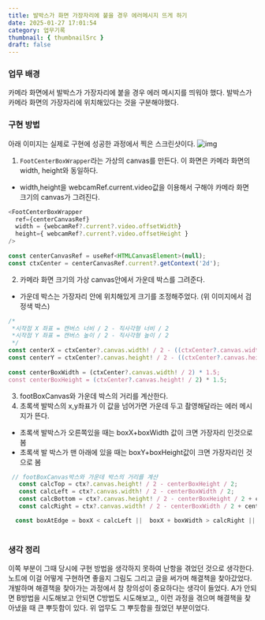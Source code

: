 ```yaml
---
title: 발박스가 화면 가장자리에 붙을 경우 에러메시지 뜨게 하기
date: 2025-01-27 17:01:54
category: 업무기록
thumbnail: { thumbnailSrc }
draft: false
---
```


### 업무 배경
카메라 화면에서 발박스가 가장자리에 붙을 경우 에러 메시지를 띄워야 했다.
발박스가 카메라 화면의 가장자리에 위치해있다는 것을 구분해야했다.



### 구현 방법
아래 이미지는 실제로 구현에 성공한 과정에서 찍은 스크린샷이다.
<img src="https://velog.velcdn.com/images/chloeee/post/46dfd585-9223-4897-9b50-1a5d90c96184/image.png" alt="img" />

1. `FootCenterBoxWrapper`라는 가상의 canvas를 만든다. 이 화면은 카메라 화면의 width, height와 동일하다.
- width,height을 webcamRef.current.video값을 이용해서 구해야 카메라 화면 크기의 canvas가 그려진다.
```js
<FootCenterBoxWrapper
  ref={centerCanvasRef}
  width = {webcamRef?.current?.video.offsetWidth}
  height={ webcamRef?.current?.video.offsetHeight }
/>
                        
const centerCanvasRef = useRef<HTMLCanvasElement>(null);
const ctxCenter = centerCanvasRef.current?.getContext('2d');

```
2.  카메라 화면 크기의 가상 canvas안에서 가운데 박스를 그려준다.
- 가운데 박스는 가장자리 안에 위치해있게 크기를 조정해주었다. (위 이미지에서 검정색 박스)

```js
/*
 *시작점 X 좌표 = 캔버스 너비 / 2 - 직사각형 너비 / 2
 *시작점 Y 좌표 = 캔버스 높이 / 2 - 직사각형 높이 / 2
 */
const centerX = ctxCenter?.canvas.width! / 2 - ((ctxCenter?.canvas.width! / 2) * 1.5) / 2;
const centerY = ctxCenter?.canvas.height! / 2 - ((ctxCenter?.canvas.height! / 2) * 1.5) / 2;
                        
const centerBoxWidth = (ctxCenter?.canvas.width! / 2) * 1.5;
const centerBoxHeight = (ctxCenter?.canvas.height! / 2) * 1.5;

```
3. footBoxCanvas와 가운데 박스의 거리를 계산한다. 
4. 초록색 발박스의 x,y좌표가 이 값을 넘어가면 가운데 두고 촬영해달라는 에러 메시지가 뜬다.
- 초록색 발박스가 오른쪽있을 때는 boxX+boxWidth 값이 크면 가장자리 인것으로 봄
- 초록색 발 박스가 맨 아래에 있을 때는 boxY+boxHeight값이 크면 가장자리인 것으로 봄

```js
 // footBoxCanvas박스와 가운데 박스의 거리를 계산
   const calcTop = ctx?.canvas.height! / 2 - centerBoxHeight / 2;
   const calcLeft = ctx?.canvas.width! / 2 - centerBoxWidth / 2;
   const calcBottom = ctx?.canvas.height! / 2 - centerBoxHeight / 2 + centerBoxHeight;
   const calcRight = ctx?.canvas.width! / 2 - centerBoxWidth / 2 + centerBoxWidth;

  const boxAtEdge = boxX < calcLeft ||  boxX + boxWidth > calcRight || boxY < calcTop || boxY + boxHeight > calcBottom;
                        
```

### 생각 정리

이쪽 부분이 그때 당시에 구현 방법을 생각하지 못하여 난항을 겪었던 것으로 생각한다.
노트에 이걸 어떻게 구현하면 좋을지 그림도 그리고 글을 써가며 해결책을 찾아갔었다.
개발하며 해결책을 찾아가는 과정에서 참 창의성이 중요하다는 생각이 들었다.
A가 안되면 B방법을 시도해보고 안되면 C방법도 시도해보고,, 이런 과정을 겪으며 해결책을 찾아냈을 때 큰 뿌듯함이 있다.
위 업무도 그 뿌듯함을 줬었던 부분이었다.